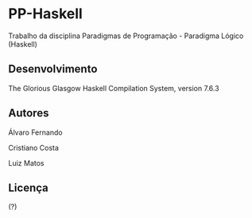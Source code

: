 PP-Haskell
==========

Trabalho da disciplina Paradigmas de Programação - Paradigma Lógico (Haskell)


Desenvolvimento
---------------

The Glorious Glasgow Haskell Compilation System, version 7.6.3


Autores
------

Álvaro Fernando

Cristiano Costa

Luiz Matos


Licença
-------

(?)
